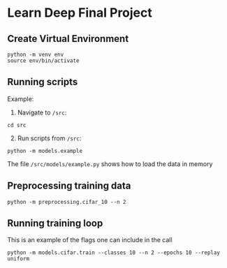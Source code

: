 # Learn Deep Final Project

## Create Virtual Environment

```
python -m venv env
source env/bin/activate
```

## Running scripts

Example:

1. Navigate to `/src`:

```
cd src
```

2. Run scripts from `/src`:

```
python -m models.example
```

The file `/src/models/example.py` shows how to load the data in memory

## Preprocessing training data

```
python -m preprocessing.cifar_10 --n 2
```

## Running training loop

This is an example of the flags one can include in the call

```
python -m models.cifar.train --classes 10 --n 2 --epochs 10 --replay uniform
```
